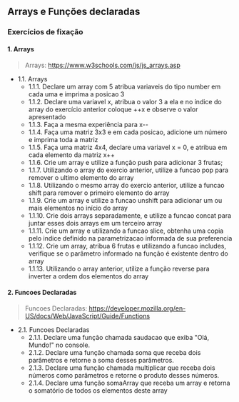 ## Arrays e Funções declaradas
### Exercícios de fixação
#### 1. Arrays
>Arrays: https://www.w3schools.com/js/js_arrays.asp

* 1.1\. Arrays
    * 1.1.1\. Declare um array com 5 atribua variaveis do tipo number em cada uma e imprima a posicao 3
    * 1.1.2\. Declare uma variavel x, atribua o valor 3 a ela e no índice do array do exercício anterior coloque ++x e observe o valor apresentado
    * 1.1.3\. Faça a mesma experiência para x--
    * 1.1.4\. Faça uma matriz 3x3 e em cada posicao, adicione um número e imprima toda a matriz
    * 1.1.5\. Faça uma matriz 4x4, declare uma variavel x = 0, e atribua em cada elemento da matriz x++  
    * 1.1.6\. Crie um array e utilize a função push para adicionar 3 frutas;
    * 1.1.7\. Utilizando o array do exercio anterior, utilize a funcao pop para remover o ultimo elemento do array
    * 1.1.8\. Utilizando o mesmo array do exercio anterior, utilize a funcao shift para remover o primeiro elemento do array
    * 1.1.9\. Crie um array e utilize a funcao unshift para adicionar um ou mais elementos no início do array
    * 1.1.10\. Crie dois arrays separadamente, e utilize a funcao concat para juntar esses dois arrays em um terceiro array
    * 1.1.11\. Crie um array e utilizando a funcao slice, obtenha uma copia pelo indice definido na parametrizacao informada de sua preferencia
    * 1.1.12\. Crie um array, atribua 6 frutas e utilizando a funcao includes, verifique se o parâmetro informado na função é existente dentro do array 
    * 1.1.13\. Utilizando o array anterior, utilize a função reverse para inverter a ordem dos elementos do array

#### 2. Funcoes Declaradas
>Funcoes Declaradas: https://developer.mozilla.org/en-US/docs/Web/JavaScript/Guide/Functions

* 2.1\. Funcoes Declaradas
    * 2.1.1\. Declare uma função chamada saudacao que exiba "Olá, Mundo!" no console.
    * 2.1.2\. Declare uma função chamada soma que receba dois parâmetros e retorne a soma desses parâmetros.
    * 2.1.3\. Declare uma função chamada multiplicar que receba dois números como parâmetros e retorne o produto desses números.
    * 2.1.4\. Declare uma função somaArray que receba um array e retorna o somatório de todos os elementos deste array

